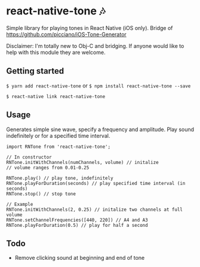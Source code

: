 
# react-native-tone 🎶
Simple library for playing tones in React Native (iOS only). Bridge of https://github.com/picciano/iOS-Tone-Generator

Disclaimer: I'm totally new to Obj-C and bridging. If anyone would like to help with this module they are welcome.

## Getting started

`$ yarn add react-native-tone` or `$ npm install react-native-tone --save`

`$ react-native link react-native-tone`

## Usage

Generates simple sine wave, specify a frequency and amplitude. Play sound indefinitely or for a specified time interval.

```
import RNTone from 'react-native-tone';

// In constructor
RNTone.initWithChannels(numChannels, volume) // initalize
// volume ranges from 0.01-0.25

RNTone.play() // play tone, indefinitely
RNTone.playForDuration(seconds) // play specified time interval (in seconds)
RNTone.stop() // stop tone

// Example
RNTone.initWithChannels(2, 0.25) // initalize two channels at full volume
RNTone.setChannelFrequencies([440, 220]) // A4 and A3
RNTone.playForDuration(0.5) // play for half a second
```

## Todo
* Remove clicking sound at beginning and end of tone